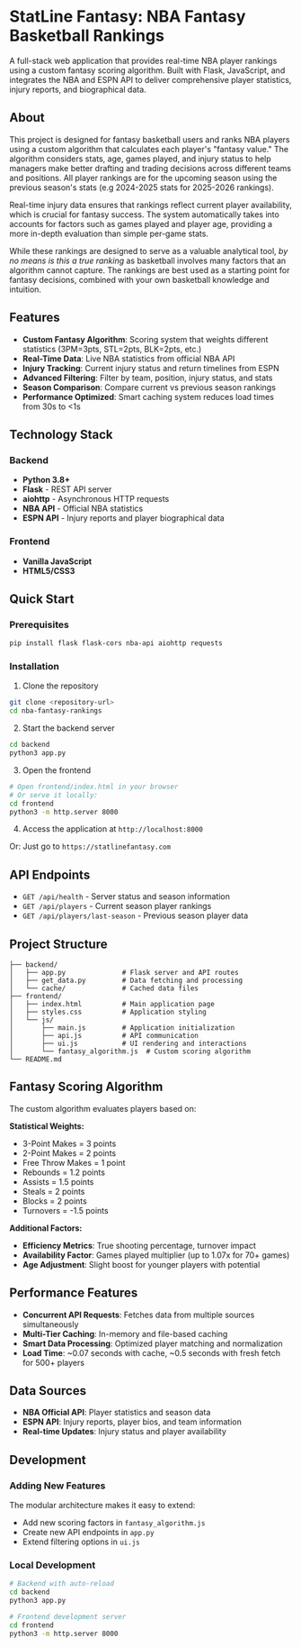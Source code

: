# StatLine Fantasy: NBA Fantasy Basketball Rankings

A full-stack web application that provides real-time NBA player rankings using a custom fantasy scoring algorithm. Built with Flask, JavaScript, and integrates the NBA and ESPN API to deliver comprehensive player statistics, injury reports, and biographical data.

## About

This project is designed for fantasy basketball users and ranks NBA players using a custom algorithm that calculates each player's "fantasy value." The algorithm considers stats, age, games played, and injury status to help managers make better drafting and trading decisions across different teams and positions. All player rankings are for the upcoming season using the previous season's stats (e.g 2024-2025 stats for 2025-2026 rankings).

Real-time injury data ensures that rankings reflect current player availability, which is crucial for fantasy success. The system automatically takes into accounts for factors such as games played and player age, providing a more in-depth evaluation than simple per-game stats.

While these rankings are designed to serve as a valuable analytical tool, *by no means is this a true ranking* as basketball involves many factors that an algorithm cannot capture. The rankings are best used as a starting point for fantasy decisions, combined with your own basketball knowledge and intuition.

## Features

- **Custom Fantasy Algorithm**: Scoring system that weights different statistics (3PM=3pts, STL=2pts, BLK=2pts, etc.)
- **Real-Time Data**: Live NBA statistics from official NBA API
- **Injury Tracking**: Current injury status and return timelines from ESPN
- **Advanced Filtering**: Filter by team, position, injury status, and stats
- **Season Comparison**: Compare current vs previous season rankings
- **Performance Optimized**: Smart caching system reduces load times from 30s to <1s

## Technology Stack

### Backend
- **Python 3.8+**
- **Flask** - REST API server
- **aiohttp** - Asynchronous HTTP requests
- **NBA API** - Official NBA statistics
- **ESPN API** - Injury reports and player biographical data

### Frontend
- **Vanilla JavaScript**
- **HTML5/CSS3**

## Quick Start

### Prerequisites
```bash
pip install flask flask-cors nba-api aiohttp requests
```

### Installation
1. Clone the repository
```bash
git clone <repository-url>
cd nba-fantasy-rankings
```

2. Start the backend server
```bash
cd backend
python3 app.py
```

3. Open the frontend
```bash
# Open frontend/index.html in your browser
# Or serve it locally:
cd frontend
python3 -m http.server 8000
```

4. Access the application at `http://localhost:8000`

Or: Just go to `https://statlinefantasy.com`

## API Endpoints

- `GET /api/health` - Server status and season information
- `GET /api/players` - Current season player rankings
- `GET /api/players/last-season` - Previous season player data

## Project Structure

```
├── backend/
│   ├── app.py              # Flask server and API routes
│   ├── get_data.py         # Data fetching and processing
│   └── cache/              # Cached data files
├── frontend/
│   ├── index.html          # Main application page
│   ├── styles.css          # Application styling
│   └── js/
│       ├── main.js         # Application initialization
│       ├── api.js          # API communication
│       ├── ui.js           # UI rendering and interactions
│       └── fantasy_algorithm.js  # Custom scoring algorithm
└── README.md
```

## Fantasy Scoring Algorithm

The custom algorithm evaluates players based on:

**Statistical Weights:**
- 3-Point Makes = 3 points
- 2-Point Makes = 2 points  
- Free Throw Makes = 1 point
- Rebounds = 1.2 points
- Assists = 1.5 points
- Steals = 2 points
- Blocks = 2 points
- Turnovers = -1.5 points

**Additional Factors:**
- **Efficiency Metrics**: True shooting percentage, turnover impact
- **Availability Factor**: Games played multiplier (up to 1.07x for 70+ games)
- **Age Adjustment**: Slight boost for younger players with potential

## Performance Features

- **Concurrent API Requests**: Fetches data from multiple sources simultaneously
- **Multi-Tier Caching**: In-memory and file-based caching
- **Smart Data Processing**: Optimized player matching and normalization
- **Load Time**: ~0.07 seconds with cache, ~0.5 seconds with fresh fetch for 500+ players

## Data Sources

- **NBA Official API**: Player statistics and season data
- **ESPN API**: Injury reports, player bios, and team information
- **Real-time Updates**: Injury status and player availability

## Development

### Adding New Features
The modular architecture makes it easy to extend:
- Add new scoring factors in `fantasy_algorithm.js`
- Create new API endpoints in `app.py`
- Extend filtering options in `ui.js`

### Local Development
```bash
# Backend with auto-reload
cd backend
python3 app.py

# Frontend development server
cd frontend
python3 -m http.server 8000